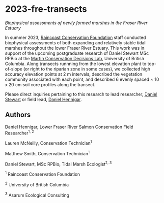 # 2023-fre-transects
*Biophysical assessments of newly formed marshes in the Fraser River Estuary*

In summer 2023, [Raincoast Conservation Foundation](www.raincoast.org) staff conducted biophysical assessments of both expanding and relatively stable tidal marshes throughout the lower Fraser River Estuary. 
This work was in support of the upcoming postgraduate research of Daniel Stewart MSc RPBio at the [Martin Conservation Decisions Lab](https://taramartin.org), University of British Columbia. Along transects runnning from the lowest elevation plant to top-of-slope (or right to the riparian zone in some cases), we collected high accuracy elevation points at 2 m intervals, described
the vegetation community associated with each point, and described 6 evenly spaced ~ 10 x 20 cm soil core profiles along the transect.

Please direct inquiries pertaining to this research to lead researcher, [Daniel Stewart](daniel.stewart@asarum.org) or field lead, [Daniel Hennigar](drhenn@mail.ubc.ca).

## Authors

  Daniel Hennigar, Lower Fraser River Salmon Conservation Field Researcher<sup>1, 2</sup>
  
  Lauren McNeilly, Conservation Technician<sup>1</sup>
  
  Matthew Smith, Conservation Technician<sup>1</sup>

  Daniel Stewart, MSc RPBio, Tidal Marsh Ecologist<sup>2, 3</sup>
  
  <sup>1</sup> Raincoast Conservation Foundation

  <sup>2</sup> University of British Columbia

  <sup>3</sup> Asarum Ecological Consulting
  
